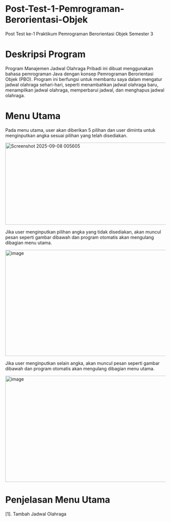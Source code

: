 # Post-Test-1-Pemrograman-Berorientasi-Objek
Post Test ke-1 Praktikum Pemrograman Berorientasi Objek Semester 3

# Deskripsi Program
Program Manajemen Jadwal Olahraga Pribadi ini dibuat menggunakan bahasa pemrograman Java dengan konsep Pemrograman Berorientasi Objek (PBO). Program ini berfungsi untuk membantu saya dalam mengatur jadwal olahraga sehari-hari, seperti menambahkan jadwal olahraga baru, menampilkan jadwal olahraga, memperbarui jadwal, dan menghapus jadwal olahraga.

# Menu Utama
Pada menu utama, user akan diberikan 5 pilihan dan user diminta untuk menginputkan angka sesuai pilihan yang telah disediakan.

<img width="528" height="258" alt="Screenshot 2025-09-08 005605" src="https://github.com/user-attachments/assets/bb93713b-3df9-4a3f-a408-42a5c5035bb1" />

Jika user menginputkan pilihan angka yang tidak disediakan, akan muncul pesan seperti gambar dibawah dan program otomatis akan mengulang dibagian menu utama.

<img width="530" height="334" alt="image" src="https://github.com/user-attachments/assets/6d1189ff-d2a4-4a0a-9c60-ae321ca931da" />

Jika user menginputkan selain angka, akan muncul pesan seperti gambar dibawah dan program otomatis akan mengulang dibagian menu utama.

<img width="511" height="334" alt="image" src="https://github.com/user-attachments/assets/67629b4b-a653-4bc7-b612-546cd3d0630e" />

# Penjelasan Menu Utama
[1]. Tambah Jadwal Olahraga


